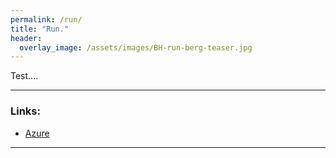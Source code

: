 ```yaml
---
permalink: /run/
title: "Run."
header:
  overlay_image: /assets/images/BH-run-berg-teaser.jpg
---
```


Test....

---
### Links:

- [Azure](https://azure.com/)

---